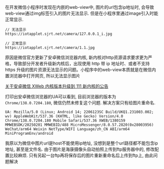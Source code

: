 在开发微信小程序时发现在内嵌的web-view中, 图片的url包含ip地址时, 会导致web-view通过img标签引入的图片无法显示. 但是在小程序里通过image引入时能正常显示. 

```
// 无法显示
https://iotapplet.sjrt.net/camera/127.0.0.1_i.jpg 

// 正常显示
https://iotapplet.sjrt.net/camera/1.1.jpg
```

原因是微信官方更新了安卓微信浏览器内核, 新内核对http资源请求要求更为严格，导致部分开发者升级新内核后，出现使用 http 带 ip 地址时、或者不支持 https 升级的图片资源无法显示的问题。小程序中的web-view本质就是在微信内置浏览器中打开网页, 所以无法显示图片

[关于安卓微信 XWeb 内核版本升级到 111 新内核的公告](https://developers.weixin.qq.com/community/develop/doc/00002624d34d5098f1cf773e356001?blockType=1)

打印出安卓微信浏览器的UA可以看到, 目前浏览器的版本为`Chrome/138.0.7204.180`, 微信仍然未修复这个问题. 解决方案只有给图片重命名. 

```
UA: Mozilla/5.0 (Linux; Android 14; 2206123SC Build/UKQ1.231003.002; wv) AppleWebKit/537.36 (KHTML, like Gecko) Version/4.0 Chrome/138.0.7204.180 Mobile Safari/537.36 XWEB/1380159 MMWEBSDK/20250201 MMWEBID/488 MicroMessenger/8.0.57.2820(0x28003956) WeChat/arm64 Weixin NetType/WIFI Language/zh_CN ABI/arm64 MiniProgramEnv/android
```

我原以为微信中图片url是host不能使用ip地址, 没想到是整个url路径都不能包含ip地址, 甚至是文件名. 由于图片是海康摄像头自动拍照上传到ftp服务器中的, 修改配置比较麻烦. 只有另起一台ftp再将保存后的图片重新重命名后上传到ftp上, 由此问题解决
